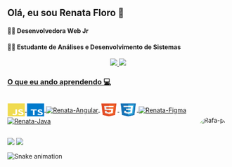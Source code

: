 
## Olá, eu sou Renata Floro 👋
#### 👩‍💻 Desenvolvedora Web Jr
#### 👩‍💻 Estudante de Análises e Desenvolvimento de Sistemas

<div align="center">
  <a href="https://github.com/renatafloro">
  <img height="180em" src="https://github-readme-stats.vercel.app/api?username=renatafloro&show_icons=true&theme=radical&include_all_commits=true&count_private=true"/>
  <img height="180em" src="https://github-readme-stats.vercel.app/api/top-langs/?username=renatafloro&layout=compact&langs_count=7&theme=radical"/>
</div>



### O que eu ando aprendendo 💻
  
  <div style="display: inline_block"><br>
  <img align="center" alt="Renata-Js" height="30" width="40" src="https://raw.githubusercontent.com/devicons/devicon/master/icons/javascript/javascript-plain.svg">
  <img align="center" alt="Renata-Ts" height="30" width="40" src="https://raw.githubusercontent.com/devicons/devicon/master/icons/typescript/typescript-plain.svg">
 <img align="center" alt="Renata-Angular" height="30" width="40" src="https://cdn.jsdelivr.net/gh/devicons/devicon/icons/angularjs/angularjs-original.svg">    
  <img align="center" alt="Renata-HTML" height="30" width="40" src="https://raw.githubusercontent.com/devicons/devicon/master/icons/html5/html5-original.svg">
  <img align="center" alt="Renata-CSS" height="30" width="40" src="https://raw.githubusercontent.com/devicons/devicon/master/icons/css3/css3-original.svg">
<img align="center" alt="Renata-Figma" height="30" width="40" src="https://cdn.jsdelivr.net/gh/devicons/devicon/icons/figma/figma-original.svg">    
 <img align="center" alt="Renata-Java" height="30" width="40" src="https://cdn.jsdelivr.net/gh/devicons/devicon/icons/java/java-plain.svg">   
  <img align="right" alt="Rafa-pic" height="150" style="border-radius:50px;" src="https://i.picasion.com/pic92/e280838f10fcb96c08a5419a2bf49f06.gif">
</div>
  
  ##
  
  <div> 
    <a href="https://www.linkedin.com/in/renata-floro/" target="_blank"><img src="https://img.shields.io/badge/-LinkedIn-%230077B5?style=for-the-badge&logo=linkedin&logoColor=white" target="_blank"></a> 
  <a href = "mailto:flororenataef@gmail.com"><img src="https://img.shields.io/badge/Gmail-D14836?style=for-the-badge&logo=gmail&logoColor=white" target="_blank"></a> 
    
![Snake animation](https://github.com/renatafloro/renatafloro/blob/output/github-contribution-grid-snake.svg)
  </div>

